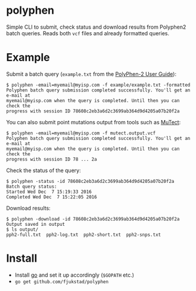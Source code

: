 # polyphen
Simple CLI to submit, check status and download results from Polyphen2 batch
queries. Reads both `vcf` files and already formatted queries. 

# Example 
Submit a batch query (`example.txt` from the [PolyPhen-2 User
Guide](http://genetics.bwh.harvard.edu/pph2/dokuwiki/_media/hg0720.pdf)): 
```
$ polyphen -email=myemail@myisp.com -f example/example.txt -formatted
Polyphen batch query submission completed successfully. You'll get an e-mail at
myemail@myisp.com when the query is completed. Until then you can check the
progress with session ID 78608c2eb3a6d2c3699ab364d9d4205a07b20f2a
```

You can also submit point mutations output from tools such as
[MuTect](http://archive.broadinstitute.org/cancer/cga/mutect): 

```
$ polyphen -email=myemail@myisp.com -f mutect.output.vcf
Polyphen batch query submission completed successfully. You'll get an e-mail at
myemail@myisp.com when the query is completed. Until then you can check the
progress with session ID 78 ... 2a
```


Check the status of the query:
```
$ polyphen -status -id 78608c2eb3a6d2c3699ab364d9d4205a07b20f2a
Batch query status:
Started Wed Dec  7 15:19:33 2016
Completed Wed Dec  7 15:22:05 2016
```

Download results:

```
$ polyphen -download -id 78608c2eb3a6d2c3699ab364d9d4205a07b20f2a
Output saved in output
$ ls output/
pph2-full.txt  pph2-log.txt  pph2-short.txt  pph2-snps.txt
```

# Install
- Install [go](http://golang.org) and set it up accordingly (`$GOPATH` etc.) 
- `go get github.com/fjukstad/polyphen`

